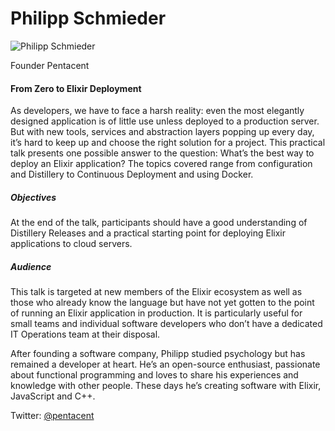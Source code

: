 # Philipp Schmieder

![Philipp Schmieder](http://s3.amazonaws.com/esl-conf-stg/media/files/000/000/915/thumbnail/Philipp.jpg?1546864405)

Founder Pentacent

#### From Zero to Elixir Deployment

As developers, we have to face a harsh reality: even the most elegantly designed application is of little use unless deployed to a production server. But with new tools, services and abstraction layers popping up every day, it’s hard to keep up and choose the right solution for a project. This practical talk presents one possible answer to the question: What’s the best way to deploy an Elixir application? The topics covered range from configuration and Distillery to Continuous Deployment and using Docker.

##### Objectives

At the end of the talk, participants should have a good understanding of Distillery Releases and a practical starting point for deploying Elixir applications to cloud servers.

##### Audience

This talk is targeted at new members of the Elixir ecosystem as well as those who already know the language but have not yet gotten to the point of running an Elixir application in production. It is particularly useful for small teams and individual software developers who don’t have a dedicated IT Operations team at their disposal.

After founding a software company, Philipp studied psychology but has remained a developer at heart. He’s an open-source enthusiast, passionate about functional programming and loves to share his experiences and knowledge with other people. These days he’s creating software with Elixir, JavaScript and C++.

Twitter: [@pentacent](https://twitter.com/pentacent)

